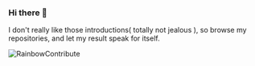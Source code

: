 ### Hi there 🥐

<!--
**nonepork/nonepork** is a ✨ _special_ ✨ repository because its `README.md` (this file) appears on your GitHub profile.

Here are some ideas to get you started:

- 🔭 I’m currently working on ...
- 🌱 I’m currently learning ...
- 👯 I’m looking to collaborate on ...
- 🤔 I’m looking for help with ...
- 💬 Ask me about ...
- 📫 How to reach me: ...
- 😄 Pronouns: ...
- ⚡ Fun fact: ...
-->

I don't really like those introductions( totally not jealous ),
so browse my repositories, and let my result speak for itself.

![RainbowContribute](https://git-rainbow.com/nonepork/svg)
